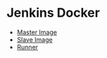 # Jenkins Docker

* [Master Image](./master/README.md)
* [Slave Image](./slave/README.md)
* [Runner](./runner/README.md)
